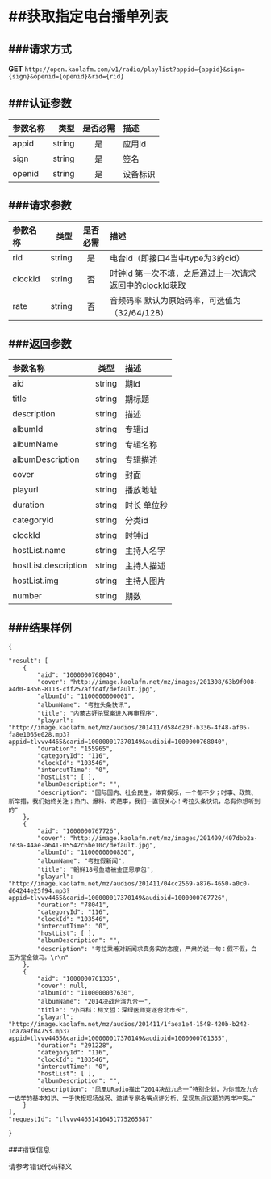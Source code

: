 ##获取指定电台播单列表
===
###请求方式
---

**GET** `http://open.kaolafm.com/v1/radio/playlist?appid={appid}&sign={sign}&openid={openid}&rid={rid}`

###认证参数
---
| 参数名称 | 类型    | 是否必需 |描述
|:------- |-------:|:------:|:----|
| appid   | string |   是   |应用id
| sign    | string |   是   |签名
| openid  | string |   是   |设备标识


###请求参数
---

| 参数名称 | 类型    | 是否必需 |描述
|:------- |-------:|:------:|:----|
| rid   | string |   是   |电台id（即接口4当中type为3的cid）
| clockid | string | 否 | 时钟id 第一次不填，之后通过上一次请求返回中的clockId获取
| rate   | string |   否   |音频码率 默认为原始码率，可选值为（32/64/128）




###返回参数
---

| 参数名称 | 类型    | 描述 
|:------- |:-------:|:------|
|aid	 | string	 | 期id
| title	| string	| 期标题
| description	| string	| 描述
| albumId | string	| 专辑id
| albumName | string	| 专辑名称
| albumDescription	| string	| 专辑描述
| cover | string	| 封面
| playurl | string	| 播放地址
| duration | string	| 时长 单位秒
| categoryId | string	| 分类id
| clockId | string	|  时钟id
| hostList.name | string	| 主持人名字
| hostList.description	| string	| 主持人描述
| hostList.img	| string	| 主持人图片
| number	| string	| 期数




###结果样例
---

    {

    "result": [
        {
            "aid": "1000000768040",
            "cover": "http://image.kaolafm.net/mz/images/201308/63b9f008-a4d0-4856-8113-cff257affc4f/default.jpg",
            "albumId": "1100000000001",
            "albumName": "考拉头条快讯",
            "title": "内蒙古奸杀冤案进入再审程序",
            "playurl": "http://image.kaolafm.net/mz/audios/201411/d584d20f-b336-4f48-af05-fa8e1065e028.mp3?appid=tlvvv4465&carid=100000017370149&audioid=1000000768040",
            "duration": "155965",
            "categoryId": "116",
            "clockId": "103546",
            "intercutTime": "0",
            "hostList": [ ],
            "albumDescription": "",
            "description": "国际国内、社会民生，体育娱乐，一个都不少；时事、政策、新举措，我们始终关注；热门、爆料、奇葩事，我们一直很关心！考拉头条快讯，总有你想听到的"
        },
        {
            "aid": "1000000767726",
            "cover": "http://image.kaolafm.net/mz/images/201409/407dbb2a-7e3a-44ae-a641-05542c6be10c/default.jpg",
            "albumId": "1100000000830",
            "albumName": "考拉假新闻",
            "title": "朝鲜18号鱼塘被金正恩承包",
            "playurl": "http://image.kaolafm.net/mz/audios/201411/04cc2569-a876-4650-a0c0-d64244e25f94.mp3?appid=tlvvv4465&carid=100000017370149&audioid=1000000767726",
            "duration": "78041",
            "categoryId": "116",
            "clockId": "103546",
            "intercutTime": "0",
            "hostList": [ ],
            "albumDescription": "",
            "description": "考拉秉着对新闻求真务实的态度，严肃的说一句：假不假，白玉为堂金做马。\r\n"
        },
        {
            "aid": "1000000761335",
            "cover": null,
            "albumId": "1100000037630",
            "albumName": "2014决战台湾九合一",
            "title": "小百科：柯文哲：深绿医师竞逐台北市长",
            "playurl": "http://image.kaolafm.net/mz/audios/201411/1faea1e4-1548-420b-b242-1da7a9f04753.mp3?appid=tlvvv4465&carid=100000017370149&audioid=1000000761335",
            "duration": "291228",
            "categoryId": "116",
            "clockId": "103546",
            "intercutTime": "0",
            "hostList": [ ],
            "albumDescription": "",
            "description": "凤凰URadio推出“2014决战九合一”特别企划，为你普及九合一选举的基本知识、一手快报现场战况、邀请专家名嘴点评分析、呈现焦点议题的两岸冲突…"
        }
    ],
    "requestId": "tlvvv44651416451775265587"

    }
###错误信息

请参考错误代码释义
